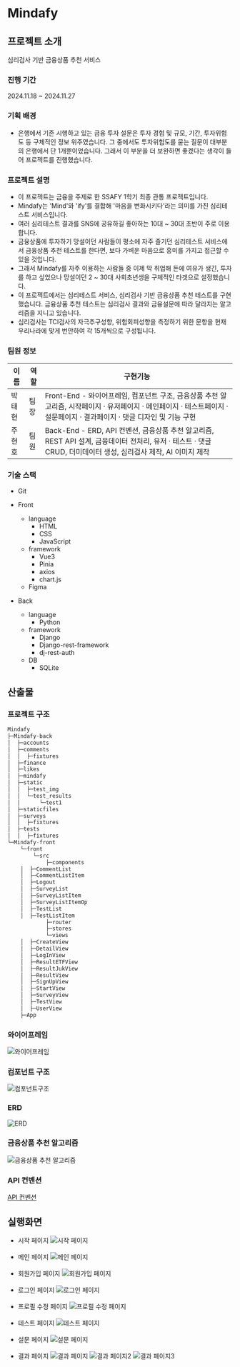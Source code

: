 # Mindafy

## 프로젝트 소개
심리검사 기반 금융상품 추천 서비스
### 진행 기간
2024.11.18 ~ 2024.11.27
### 기획 배경
- 은행에서 기존 시행하고 있는 금융 투자 설문은 투자 경험 및 규모, 기간, 투자위험도 등 구체적인 정보 위주였습니다. 그 중에서도 투자위험도를 묻는 질문이 대부분의 은행에서 단 1개뿐이었습니다. 그래서 이 부분을 더 보완하면 좋겠다는 생각이 들어 프로젝트를 진행했습니다. 

### 프로젝트 설명
- 이 프로젝트는 금융을 주제로 한 SSAFY 1학기 최종 관통 프로젝트입니다.
- Mindafy는 'Mind'와 'ify'를 결합해 '마음을 변화시키다'라는 의미를 가진 심리테스트 서비스입니다. 
- 여러 심리테스트 결과를 SNS에 공유하길 좋아하는 10대 ~ 30대 초반이 주로 이용합니다.
- 금융상품에 투자하기 망설이던 사람들이 평소에 자주 즐기던 심리테스트 서비스에서 금융상품 추천 테스트를 한다면, 보다 가벼운 마음으로 흥미를 가지고 접근할 수 있을 것입니다.
- 그래서 Mindafy를 자주 이용하는 사람들 중 이제 막 취업해 돈에 여유가 생긴, 투자를 하고 싶었으나 망설이던 2 ~ 30대 사회초년생을 구체적인 타겟으로 설정했습니다.
- 이 프로젝트에서는 심리테스트 서비스, 심리검사 기반 금융상품 추천 테스트를 구현했습니다. 금융상품 추천 테스트는 심리검사 결과와 금융설문에 따라 달라지는 알고리즘을 지니고 있습니다.
- 심리검사는 TCI검사의 자극추구성향, 위험회피성향을 측정하기 위한 문항을 현재 우리나라에 맞게 번안하여 각 15개씩으로 구성됩니다.

### 팀원 정보
이름|역할|구현기능
|--|--|--|
박태현|팀장| Front-End - 와이어프레임, 컴포넌트 구조, 금융상품 추천 알고리즘, 시작페이지 · 유저페이지 · 메인페이지 · 테스트페이지 · 설문페이지 · 결과페이지 · 댓글 디자인 및 기능 구현
주현호|팀원| Back-End - ERD, API 컨벤션, 금융상품 추천 알고리즘, REST API 설계, 금융데이터 전처리, 유저 · 테스트 · 댓글 CRUD, 더미데이터 생성, 심리검사 제작, AI 이미지 제작

### 기술 스택
- Git
- Front
    - language
        - HTML
        - CSS
        - JavaScript 
    - framework
        - Vue3
        - Pinia
        - axios
        - chart.js
    - Figma

- Back
    - language
        - Python
    - framework
        - Django
        - Django-rest-framework
        - dj-rest-auth
    - DB
        - SQLite

## 산출물

### 프로젝트 구조
```python
Mindafy
├─Mindafy-back
│  ├─accounts
│  ├─comments
│  │  ├─fixtures
│  ├─finance
│  ├─likes
│  ├─mindafy
│  ├─static
│  │  ├─test_img
│  │  └─test_results
│  │      └─test1
│  ├─staticfiles
│  ├─surveys
│  │  ├─fixtures
│  ├─tests
│  │  ├─fixtures
└─Mindafy-front
    └─front
        └─src
            ├─components
	│  ├─CommentList
	│  ├─CommentListItem
	│  ├─Logout
	│  ├─SurveyList
	│  ├─SurveyListItem
	│  ├─SurveyListItemOp
	│  ├─TestList
	│  ├─TestListItem
            ├─router
            ├─stores
            └─views
	│  ├─CreateView
	│  ├─DetailView
	│  ├─LogInView
	│  ├─ResultETFView
	│  ├─ResultJukView
	│  ├─ResultView
	│  ├─SignUpView
	│  ├─StartView
	│  ├─SurveyView
	│  ├─TestView
	│  ├─UserView
  	├─App
```
### 와이어프레임
![와이어프레임](./etc/와이어프레임.png)

### 컴포넌트 구조
![컴포넌트구조](./etc/컴포넌트구조.png)

### ERD
![ERD](./etc/ERD.png)

### 금융상품 추천 알고리즘
![금융상품 추천 알고리즘](./etc/상품추천알고리즘.png)

### API 컨벤션
[API 컨벤션](./etc/API컨벤션.pdf)


## 실행화면
- 시작 페이지
![시작 페이지](./etc/page_img/시작페이지.png)
<br/><br/>
- 메인 페이지
![메인 페이지](./etc/page_img/메인페이지.png)
<br/><br/>
- 회원가입 페이지
![회원가입 페이지](./etc/page_img/회원가입페이지.png)
<br/><br/>
- 로그인 페이지
![로그인 페이지](./etc/page_img/로그인페이지.png)
<br/><br/>
- 프로필 수정 페이지
![프로필 수정 페이지](./etc/page_img/프로필수정페이지.png)
<br/><br/>
- 테스트 페이지
![테스트 페이지](./etc/page_img/테스트페이지.png)
<br/><br/>
- 설문 페이지
![설문 페이지](./etc/page_img/설문페이지.png)
<br/><br/>
- 결과 페이지
![결과 페이지](./etc/page_img/결과페이지1.png)
![결과 페이지2](./etc/page_img/결과페이지2.png)
![결과 페이지3](./etc/page_img/결과페이지3.png)